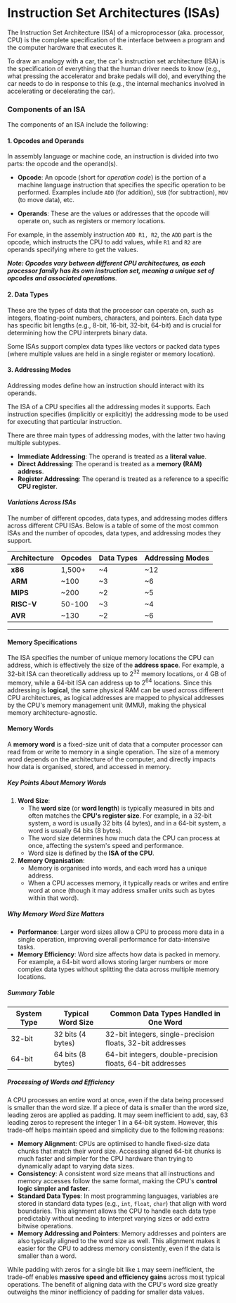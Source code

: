 # Instruction Set Architectures (ISAs)

The Instruction Set Architecture (ISA) of a microprocessor (aka. processor, CPU) is the complete specification of the interface between a program and the computer hardware that executes it.

To draw an analogy with a car, the car's instruction set architecture (ISA) is the specification of everything that the human driver needs to know (e.g., what pressing the accelerator and brake pedals will do), and everything the car needs to do in response to this (e.g., the internal mechanics involved in accelerating or decelerating the car).

### Components of an ISA

The components of an ISA include the following:

#### 1. Opcodes and Operands

In assembly language or machine code, an instruction is divided into two parts: the opcode and the operand(s).

* **Opcode**: An opcode (short for *operation code*) is the portion of a machine language instruction that specifies the specific operation to be performed. Examples include `ADD` (for addition), `SUB` (for subtraction), `MOV` (to move data), etc.

* **Operands**: These are the values or addresses that the opcode will operate on, such as registers or memory locations.

For example, in the assembly instruction `ADD R1, R2`, the `ADD` part is the opcode, which instructs the CPU to add values, while `R1` and `R2` are operands specifying where to get the values.

***Note: Opcodes vary between different CPU architectures, as each processor family has its own instruction set, meaning a unique set of opcodes and associated operations***.

#### 2. Data Types

These are the types of data that the processor can operate on, such as integers, floating-point numbers, characters, and pointers. Each data type has specific bit lengths (e.g., 8-bit, 16-bit, 32-bit, 64-bit) and is crucial for determining how the CPU interprets binary data.

Some ISAs support complex data types like vectors or packed data types (where multiple values are held in a single register or memory location).

#### 3. Addressing Modes

Addressing modes define how an instruction should interact with its operands.

The ISA of a CPU specifies all the addressing modes it supports. Each instruction specifies (implicitly or explicitly) the addressing mode to be used for executing that particular instruction.

There are three main types of addressing modes, with the latter two having multiple subtypes.

* **Immediate Addressing**: The operand is treated as a **literal value**.
* **Direct Addressing**: The operand is treated as a **memory (RAM) address**.
* **Register Addressing**: The operand is treated as a reference to a specific **CPU register**.

#### *Variations Across ISAs*

The number of different opcodes, data types, and addressing modes differs across different CPU ISAs. Below is a table of some of the most common ISAs and the number of opcodes, data types, and addressing modes they support.

| Architecture | Opcodes | Data Types | Addressing Modes |
| ------------ | ------- | ---------- | ---------------- |
| **x86**      | 1,500+  | ~4         | ~12              |
| **ARM**      | ~100    | ~3         | ~6               |
| **MIPS**     | ~200    | ~2         | ~5               |
| **RISC-V**   | 50-100  | ~3         | ~4               |
| **AVR**      | ~130    | ~2         | ~6               |

___

#### Memory Specifications

The ISA specifies the number of unique memory locations the CPU can address, which is effectively the size of the **address space**. For example, a 32-bit ISA can theoretically address up to $2^{32}$ memory locations, or 4 GB of memory, while a 64-bit ISA can address up to $2^{64}$ locations. Since this addressing is **logical**, the same physical RAM can be used across different CPU architectures, as logical addresses are mapped to physical addresses by the CPU's memory management unit (MMU), making the physical memory architecture-agnostic.



#### Memory Words

A **memory word** is a fixed-size unit of data that a computer processor can read from or write to memory in a single operation. The size of a memory word depends on the architecture of the computer, and directly impacts how data is organised, stored, and accessed in memory.

##### Key Points About Memory Words

1. **Word Size**:
   * The **word size** (or **word length**) is typically measured in bits and often matches the **CPU's register size**. For example, in a 32-bit system, a word is usually 32 bits (4 bytes), and in a 64-bit system, a word is usually 64 bits (8 bytes).
   * The word size determines how much data the CPU can process at once, affecting the system's speed and performance.
   * Word size is defined by the **ISA of the CPU**.
2. **Memory Organisation**:
   * Memory is organised into words, and each word has a unique address.
   * When a CPU accesses memory, it typically reads or writes and entire word at once (though it may address smaller units such as bytes within that word).

##### Why Memory Word Size Matters

* **Performance**: Larger word sizes allow a CPU to process more data in a single operation, improving overall performance for data-intensive tasks.
* **Memory Efficiency**: Word size affects how data is packed in memory. For example, a 64-bit word allows storing larger numbers or more complex data types without splitting the data across multiple memory locations.

##### Summary Table

| System Type | Typical Word Size | Common Data Types Handled in One Word                      |
| ----------- | ----------------- | ---------------------------------------------------------- |
| 32-bit      | 32 bits (4 bytes) | 32-bit integers, single-precision floats, 32-bit addresses |
| 64-bit      | 64 bits (8 bytes) | 64-bit integers, double-precision floats, 64-bit addresses |

##### Processing of Words and Efficiency

A CPU processes an entire word at once, even if the data being processed is smaller than the word size. If a piece of data is smaller than the word size, leading zeros are applied as padding. It may seem inefficient to add, say, 63 leading zeros to represent the integer 1 in a 64-bit system. However, this trade-off helps maintain speed and simplicity due to the following reasons:

* **Memory Alignment**: CPUs are optimised to handle fixed-size data chunks that match their word size. Accessing aligned 64-bit chunks is much faster and simpler for the CPU hardware than trying to dynamically adapt to varying data sizes.
* **Consistency**: A consistent word size means that all instructions and memory accesses follow the same format, making the CPU's **control logic simpler and faster**.
* **Standard Data Types**: In most programming languages, variables are stored in standard data types (e.g., `int`, `float`, `char`) that align with word boundaries. This alignment allows the CPU to handle each data type predictably without needing to interpret varying sizes or add extra bitwise operations.
* **Memory Addressing and Pointers**: Memory addresses and pointers are also typically aligned to the word size as well. This alignment makes it easier for the CPU to address memory consistently, even if the data is smaller than a word.

While padding with zeros for a single bit like `1` may seem inefficient, the trade-off enables **massive speed and efficiency gains** across most typical operations. The benefit of aligning data with the CPU's word size greatly outweighs the minor inefficiency of padding for smaller data values.























